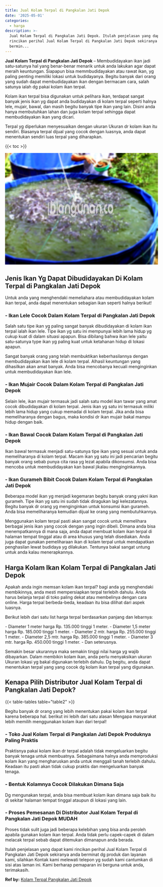 ```yaml
---
title: Jual Kolam Terpal di Pangkalan Jati Depok
date: '2025-05-01'
categories:
  - harga
description: >-
  Jual Kolam Terpal di Pangkalan Jati Depok. Itulah penjelasan yang dapat kami
  rincikan perihal Jual Kolam Terpal di Pangkalan Jati Depok sekiranya anda
  bermin...
---
```


**Jual Kolam Terpal di Pangkalan Jati Depok** – Membudidayakan ikan jadi satu-satunya hal yang benar-benar menarik untuk anda lakukan agar dapat meraih keuntungan. Siapapun bisa memmbudidayakan atau rawat ikan, yg paling penting memiliki lokasi untuk budidayanya. Begitu banyak dari orang yang sudah dapat membudidayakan ikan dengan bermacam cara, salah satunya ialah dg pakai kolam ikan terpal.

Kolam ikan terpal bisa digunakan untuk pelihara ikan, terdapat sangat banyak jenis ikan yg dapat anda budidayakan di kolam terpal seperti halnya lele, mujair, bawal, dan masih begitu banyak tipe ikan yang lain. Disini anda hanya membutuhkan lahan dan juga kolam terpal sehingga dapat membudidayakan ikan yang dicari.

Terpal yg diperlukan menyesuaikan dengan ukuran Ukuran dr kolam ikan itu sendiri. Biasanya terpal dijual yang cocok dengan luasnya, anda dapat menentukan sendiri luas terpal yang diharapkan.

{{< toc >}}

![Jual Kolam Terpal di Pangkalan Jati Depok](/images/jual-kolam-terpal-46.png)

## Jenis Ikan Yg Dapat Dibudidayakan Di Kolam Terpal di Pangkalan Jati Depok

Untuk anda yang menghendaki memeliahara atau membudidayakan kolam ikan terpal, anda dapat menentukan sebagian ikan seperti halnya berikut!

### \- Ikan Lele Cocok Dalam Kolam Terpal di Pangkalan Jati Depok

Salah satu tipe ikan yg paling sangat banyak dibudidayakan di kolam ikan terpal ialah ikan lele. Tipe ikan yg satu ini mempunyai lebih lama hidup yg cukup kuat di dalam situasi apapun. Bisa dibilang bahwa ikan lele yaitu satu-satunya type ikan yg paling kuat untuk ketahanan hidup di lokasi apapun.

Sangat banyak orang yang telah membuktikan keberhasilannya dengan membudidayakan ikan lele di kolam terpal. Alhasil keuntungan yang dihasilkan akan amat banyak. Anda bisa mencobanya kecuali menginginkan untuk membudidayakan ikan lele.

### \- Ikan Mujair Cocok Dalam Kolam Terpal di Pangkalan Jati Depok

Selain lele, ikan mujair termasuk jadi salah satu model ikan tawar yang amat cocok dibudidayakan di kolam terpal. Jenis ikan yg satu ini termasuk miliki lebih lama hidup yang cukup memadai di kolam terpal. Jika anda bisa memeliharanya dengan bagus, maka kondisi dr ikan mujair bakal mampu hidup dengan baik.

### \- Ikan Bawal Cocok Dalam Kolam Terpal di Pangkalan Jati Depok

Ikan bawal termasuk menjadi satu-satunya tipe ikan yang sesuai untuk anda memeliharanya di kolam terpal. Macam ikan yg satu ini jadi pencarian begitu banyak orang sebab punya cita rasa yg lezat apabila dikonsumsi. Anda bisa mencoba untuk membudidayakan kan bawal jikalau menginginkannya.

### \- Ikan Gurameh Bibit Cocok Dalam Kolam Terpal di Pangkalan Jati Depok

Beberapa model ikan yg menjadi kegemaran begitu banyak orang yakni ikan gurameh. Tipe ikan yg satu ini sudah tidak diragukan lagi kelezatannya. Begitu banyak dr orang yg menginginkan untuk konsumsi ikan gurameh. Anda bisa memeliharanya kemudian dijual ke orang yang membutuhkannya.

Menggunakan kolam terpal pasti akan sangat cocok untuk memelihara berbagai jenis ikan yang cocok dengan yang ingin dibeli. Dimana anda bisa menempatkannya di mana saja, anda dapat membuat kolam ikan terpal di halaman tempat tinggal atau di area khusus yang telah disediakan. Anda juga dapat gunakan pemeliharaan ikan di kolam terpal untuk mendapatkan penghasilan lewat budidaya yg dilakukan. Tentunya bakal sangat untung untuk anda kalau menerapkannya.

## Harga Kolam Ikan Kolam Terpal di Pangkalan Jati Depok

Apakah anda ingin memsan kolam ikan terpal? bagi anda yg menghendaki membikinnya, anda mesti mempersiapkan terpal terlebih dahulu. Anda harus belanja terpal di toko paling dekat atau membelinya dengan cara online. Harga terpal berbeda-beda, keadaan itu bisa dilihat dari aspek luasnya.

Berikut lebih dari satu list harga terpal berdasarkan panjang dan lebarnya:

\- Diameter 1 meter harga Rp. 135.000 tinggi 1 meter. - Diameter 1,5 meter harga Rp. 185.000 tinggi 1 meter. - Diameter 2 mtr. harga Rp. 255.000 tinggi 1 meter. - Diameter 2,5 mtr. harga Rp. 385.000 tinggi 1 meter. - Diameter 3 mtr. harga Rp. 450.000 tinggi 1 meter. - Dan seterusnya.

Semakin besar ukurannya maka semakin tinggi nilai harga yg wajib dibayarkan. Dalam membikin kolam ikan, anda perlu menyaksikan ukuran Ukuran lokasi yg bakal digunakan terlebih dahulu. Dg begitu, anda dapat menentukan terpal yang yang cocok dg kolam ikan terpal yang digunakan.

## Kenapa Pilih Distributor Jual Kolam Terpal di Pangkalan Jati Depok?

{{< table-tables table="table2" >}}

Begitu banyak dr orang yang lebih menentukan pakai kolam ikan terpal karena beberapa hal. berikut ini lebih dari satu alasan Mengapa masyarakat lebih memilih menggunakan kolam ikan dari terpal!

### \- Toko Jual Kolam Terpal di Pangkalan Jati Depok Produknya Paling Praktis

Praktisnya pakai kolam ikan dr terpal adalah tidak mengeluarkan begitu banyak tenaga untuk membuatnya. Sebagaimana halnya anda memproduksi kolam ikan yang mengharuskan anda untuk menggali tanah terlebih dahulu. Keadaan itu pasti akan tidak cukup praktis dan mengeluarkan banyak tenaga.

### \- Bentuk Kolamnya Cocok Dilakukan Dimana Saja

Dg mengunakan terpal, anda bisa membuat kolam ikan dimana saja baik itu di sekitar halaman tempat tinggal ataupun di lokasi yang lain.

### \- Proses Pemesanan Di Distributor Jual Kolam Terpal di Pangkalan Jati Depok MUDAH

Proses tidak sulit juga jadi beberapa kelebihan yang bisa anda peroleh apabila gunakan kolam ikan terpal. Anda tidak perlu capek-capek di dalam melacak terpal sebab dapat ditemukan dimanapun anda berada.

Itulah penjelasan yang dapat kami rincikan perihal Jual Kolam Terpal di Pangkalan Jati Depok sekiranya anda berminat dg produk dan layanan kami, silahkan Kontak kami melewati telepon yg sudah kami cantumkan di sisi atas laman ini. Kami berharap pemaparan ini berguna untuk anda, terimakasih.

**Ref by:** [Kolam Terpal Pangkalan Jati Depok](https://id.wikipedia.org/wiki/Kolam)
